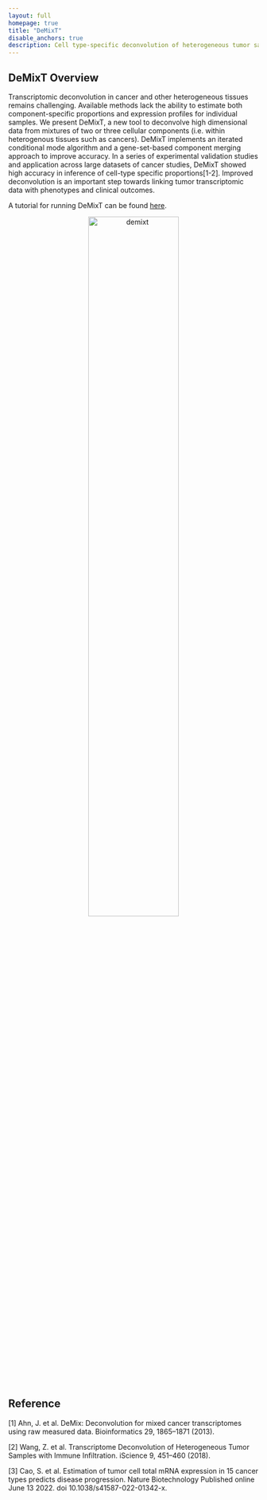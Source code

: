 ```yaml
---
layout: full
homepage: true
title: "DeMixT"
disable_anchors: true
description: Cell type-specific deconvolution of heterogeneous tumor samples with two or three components using expression data from RNAseq or microarray platforms
---
```


## DeMixT Overview

<!-- <div style="display:table; clear:both"> 
<div style="float: left;width: 50%;"> -->

Transcriptomic deconvolution in cancer and other heterogeneous tissues remains challenging. Available methods lack the ability to estimate both component-specific proportions and expression profiles for individual samples. We present DeMixT, a new tool to deconvolve high dimensional data from mixtures of two or three cellular components (i.e. within heterogenous tissues such as cancers). DeMixT implements an iterated conditional mode algorithm and a gene-set-based component merging approach to improve accuracy. In a series of experimental validation studies and application across large datasets of cancer studies, DeMixT showed high accuracy in inference of cell-type specific proportions[1-2]. Improved deconvolution is an important step towards linking tumor transcriptomic data with phenotypes and clinical outcomes.

A tutorial for running DeMixT can be found [here](tutorial.html). 

<center>
<img src="./etc/demixt.jpg" alt="demixt" width="60%" />
</center>
<!-- </div> -->
<!-- <div style="float: right; width: 50%"> <img src="./etc/demixt.jpg" alt="demixt" /> </div> -->
<!-- </div> -->

## Reference
[1] Ahn, J. et al. DeMix: Deconvolution for mixed cancer transcriptomes using raw measured data. Bioinformatics 29, 1865–1871 (2013).

[2] Wang, Z. et al. Transcriptome Deconvolution of Heterogeneous Tumor Samples with Immune Infiltration. iScience 9, 451–460 (2018).

[3] Cao, S. et al. Estimation of tumor cell total mRNA expression in 15 cancer types predicts disease progression. Nature Biotechnology Published online June 13 2022. doi 10.1038/s41587-022-01342-x.
